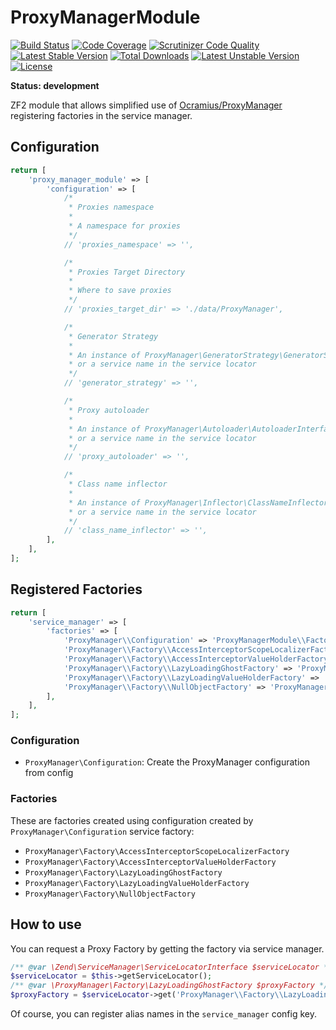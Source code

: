 # ProxyManagerModule

[![Build Status](https://scrutinizer-ci.com/g/thomasvargiu/ProxyManagerModule/badges/build.png?b=master)](https://scrutinizer-ci.com/g/thomasvargiu/ProxyManagerModule/build-status/master) [![Code Coverage](https://scrutinizer-ci.com/g/thomasvargiu/ProxyManagerModule/badges/coverage.png?b=master)](https://scrutinizer-ci.com/g/thomasvargiu/ProxyManagerModule/?branch=master) [![Scrutinizer Code Quality](https://scrutinizer-ci.com/g/thomasvargiu/ProxyManagerModule/badges/quality-score.png?b=master)](https://scrutinizer-ci.com/g/thomasvargiu/ProxyManagerModule/?branch=master) [![Latest Stable Version](https://poser.pugx.org/thomasvargiu/proxy-manager-module/v/stable.svg)](https://packagist.org/packages/thomasvargiu/proxy-manager-module) [![Total Downloads](https://poser.pugx.org/thomasvargiu/proxy-manager-module/downloads.svg)](https://packagist.org/packages/thomasvargiu/proxy-manager-module) [![Latest Unstable Version](https://poser.pugx.org/thomasvargiu/proxy-manager-module/v/unstable.svg)](https://packagist.org/packages/thomasvargiu/proxy-manager-module) [![License](https://poser.pugx.org/thomasvargiu/proxy-manager-module/license.svg)](https://packagist.org/packages/thomasvargiu/proxy-manager-module)

**Status: development**

ZF2 module that allows simplified use of [Ocramius/ProxyManager](https://github.com/Ocramius/ProxyManager) registering factories in the service manager.

## Configuration ##

```php
return [
    'proxy_manager_module' => [
        'configuration' => [
            /*
             * Proxies namespace
             *
             * A namespace for proxies
             */
            // 'proxies_namespace' => '',

            /*
             * Proxies Target Directory
             *
             * Where to save proxies
             */
            // 'proxies_target_dir' => './data/ProxyManager',

            /*
             * Generator Strategy
             *
             * An instance of ProxyManager\GeneratorStrategy\GeneratorStrategyInterface
             * or a service name in the service locator
             */
            // 'generator_strategy' => '',

            /*
             * Proxy autoloader
             *
             * An instance of ProxyManager\Autoloader\AutoloaderInterface
             * or a service name in the service locator
             */
            // 'proxy_autoloader' => '',

            /*
             * Class name inflector
             *
             * An instance of ProxyManager\Inflector\ClassNameInflectorInterface
             * or a service name in the service locator
             */
            // 'class_name_inflector' => '',
        ],
    ],
];
```


## Registered Factories ##

```php
return [
    'service_manager' => [
        'factories' => [
            'ProxyManager\\Configuration' => 'ProxyManagerModule\\Factory\\ConfigurationFactory',
            'ProxyManager\\Factory\\AccessInterceptorScopeLocalizerFactory' => 'ProxyManagerModule\\Factory\\AccessInterceptorScopeLocalizerFactoryFactory',
            'ProxyManager\\Factory\\AccessInterceptorValueHolderFactory' => 'ProxyManagerModule\\Factory\\AccessInterceptorValueHolderFactoryFactory',
            'ProxyManager\\Factory\\LazyLoadingGhostFactory' => 'ProxyManagerModule\\Factory\\LazyLoadingGhostFactoryFactory',
            'ProxyManager\\Factory\\LazyLoadingValueHolderFactory' => 'ProxyManagerModule\\Factory\\LazyLoadingValueHolderFactoryFactory',
            'ProxyManager\\Factory\\NullObjectFactory' => 'ProxyManagerModule\\Factory\\NullObjectFactoryFactory',
        ],
    ],
];
```

### Configuration ###

- ```ProxyManager\Configuration```: Create the ProxyManager configuration from config

### Factories ###

These are factories created using configuration created by ```ProxyManager\Configuration``` service factory:

- ```ProxyManager\Factory\AccessInterceptorScopeLocalizerFactory```
- ```ProxyManager\Factory\AccessInterceptorValueHolderFactory```
- ```ProxyManager\Factory\LazyLoadingGhostFactory```
- ```ProxyManager\Factory\LazyLoadingValueHolderFactory```
- ```ProxyManager\Factory\NullObjectFactory```


## How to use ##

You can request a Proxy Factory by getting the factory via service manager.

```php
/** @var \Zend\ServiceManager\ServiceLocatorInterface $serviceLocator */
$serviceLocator = $this->getServiceLocator();
/** @var \ProxyManager\Factory\LazyLoadingGhostFactory $proxyFactory */
$proxyFactory = $serviceLocator->get('ProxyManager\\Factory\\LazyLoadingGhostFactory');
```

Of course, you can register alias names in the ```service_manager``` config key.
